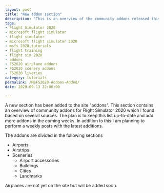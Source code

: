 ```yaml
---
layout: post
title: "New addon section"
description: "This is an overview of the community addons released this week for Flight Simulator 2020"
tags:
- Flight Simulator 2020
- microsoft flight simulator
- flight simulator
- microsoft flight simulator 2020
- msfs 2020,tutorials
- flight training
- flight sim 2020
- addons
- FS2020 airplane addons
- FS2020 scenery addons
- FS2020 liveries
category: tutorials
permalink: /MSFS2020-Addons-Added/
date: 2020-09-13 22:00:00

---
```


A new section has been added to the site "addons". This section contains an overview of community addons for Flight Simulator 2020 which I found based on several sources.
The plan is to keep this list up-to-date and add more addons in the coming weeks.
In addition to this I am planning to perform a weekly posts with the latest additions.

The addons are divided in the following sections


* Airports
* Airstrips
* Sceneries
    * Airport accessories 
    * Buildings
    * Cities
    * Landmarks

Airplanes are not yet on the site but will be added soon.
